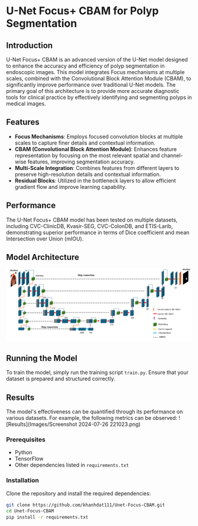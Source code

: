 # U-Net Focus+ CBAM for Polyp Segmentation

## Introduction

U-Net Focus+ CBAM is an advanced version of the U-Net model designed to enhance the accuracy and efficiency of polyp segmentation in endoscopic images. This model integrates Focus mechanisms at multiple scales, combined with the Convolutional Block Attention Module (CBAM), to significantly improve performance over traditional U-Net models. The primary goal of this architecture is to provide more accurate diagnostic tools for clinical practice by effectively identifying and segmenting polyps in medical images.

## Features

- **Focus Mechanisms**: Employs focused convolution blocks at multiple scales to capture finer details and contextual information.
- **CBAM (Convolutional Block Attention Module)**: Enhances feature representation by focusing on the most relevant spatial and channel-wise features, improving segmentation accuracy.
- **Multi-Scale Integration**: Combines features from different layers to preserve high-resolution details and contextual information.
- **Residual Blocks**: Utilized in the bottleneck layers to allow efficient gradient flow and improve learning capability.

## Performance

The U-Net Focus+ CBAM model has been tested on multiple datasets, including CVC-ClinicDB, Kvasir-SEG, CVC-ColonDB, and ETIS-Larib, demonstrating superior performance in terms of Dice coefficient and mean Intersection over Union (mIOU).

## Model Architecture

![Model Architecture](Images/fig9.png)

## Running the Model

To train the model, simply run the training script `train.py`. Ensure that your dataset is prepared and structured correctly.

## Results
The model's effectiveness can be quantified through its performance on various datasets. For example, the following metrics can be observed:
![Results](Images/Screenshot 2024-07-26 221023.png)

### Prerequisites
- Python
- TensorFlow
- Other dependencies listed in `requirements.txt`

### Installation

Clone the repository and install the required dependencies:

```bash
git clone https://github.com/khanhdat111/Unet-Focus-CBAM.git
cd Unet-Focus-CBAM
pip install -r requirements.txt
